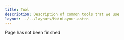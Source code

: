 ```yaml
---
title: Tool
description: Description of common tools that we use
layout: ../../layouts/MainLayout.astro
---
```

Page has not been finished